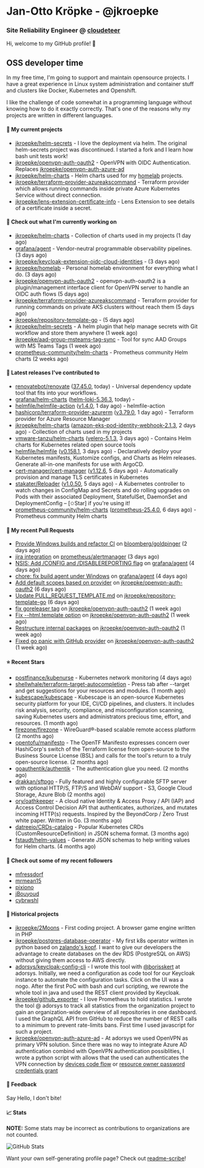 # Jan-Otto Kröpke - @jkroepke
### Site Reliability Engineer @ [cloudeteer](https://cloudeteer.de/)

Hi, welcome to my GitHub profile! 👋

## OSS developer time
In my free time, I'm going to support and maintain opensource projects. I have a great experience in Linux system administration and container stuff and clusters like Docker, Kubernetes and Openshift.

I like the challenge of code somewhat in a programming language without knowing how to do it exactly correctly. That's one of the reasons why my projects are written in different languages.

#### 🌱 My current projects
- [jkroepke/helm-secrets](https://github.com/jkroepke/helm-secrets) - I love the deployment via helm. The original helm-secrets project was discontinued. I started a fork and I learn how bash unit tests work!
- [jkroepke/openvpn-auth-oauth2](https://github.com/jkroepke/openvpn-auth-oauth2) - OpenVPN with OIDC Authentication. Replaces  [jkroepke/openvpn-auth-azure-ad](https://github.com/jkroepke/openvpn-auth-azure-ad) 
- [jkroepke/helm-charts](https://github.com/jkroepke/helm-charts) - Helm charts used for my [homelab](https://github.com/jkroepke/homelab) projects.
- [jkroepke/terraform-provider-azureakscommand](https://github.com/jkroepke/terraform-provider-azureakscommand) - Terraform provider which allows running commands inside private Azure Kubernetes Service without direct connection.
- [jkroepke/lens-extension-certificate-info](https://github.com/jkroepke/lens-extension-certificate-info) - Lens Extension to see details of a certificate inside a secret.

#### 👷 Check out what I'm currently working on

- [jkroepke/helm-charts](https://github.com/jkroepke/helm-charts) - Collection of charts used in my projects (1 day ago)
- [grafana/agent](https://github.com/grafana/agent) - Vendor-neutral programmable observability pipelines. (3 days ago)
- [jkroepke/keycloak-extension-oidc-cloud-identities](https://github.com/jkroepke/keycloak-extension-oidc-cloud-identities) -  (3 days ago)
- [jkroepke/homelab](https://github.com/jkroepke/homelab) - Personal homelab environment for everything what I do. (3 days ago)
- [jkroepke/openvpn-auth-oauth2](https://github.com/jkroepke/openvpn-auth-oauth2) - openvpn-auth-oauth2 is a plugin/management interface client for OpenVPN server to handle an OIDC auth flows (5 days ago)
- [jkroepke/terraform-provider-azureakscommand](https://github.com/jkroepke/terraform-provider-azureakscommand) - Terraform provider for running commands on private AKS clusters without reach them (5 days ago)
- [jkroepke/repository-template-go](https://github.com/jkroepke/repository-template-go) -  (5 days ago)
- [jkroepke/helm-secrets](https://github.com/jkroepke/helm-secrets) - A helm plugin that help manage secrets with Git workflow and store them anywhere (1 week ago)
- [jkroepke/aad-group-msteams-tag-sync](https://github.com/jkroepke/aad-group-msteams-tag-sync) - Tool for sync AAD Groups with MS Teams Tags (1 week ago)
- [prometheus-community/helm-charts](https://github.com/prometheus-community/helm-charts) - Prometheus community Helm charts (2 weeks ago)

#### 🔭 Latest releases I've contributed to

- [renovatebot/renovate](https://github.com/renovatebot/renovate) ([37.45.0](https://github.com/renovatebot/renovate/releases/tag/37.45.0), today) - Universal dependency update tool that fits into your workflows.
- [grafana/helm-charts](https://github.com/grafana/helm-charts) ([helm-loki-5.36.3](https://github.com/grafana/helm-charts/releases/tag/helm-loki-5.36.3), today) - 
- [helmfile/helmfile-action](https://github.com/helmfile/helmfile-action) ([v1.4.0](https://github.com/helmfile/helmfile-action/releases/tag/v1.4.0), 1 day ago) - helmfile-action
- [hashicorp/terraform-provider-azurerm](https://github.com/hashicorp/terraform-provider-azurerm) ([v3.79.0](https://github.com/hashicorp/terraform-provider-azurerm/releases/tag/v3.79.0), 1 day ago) - Terraform provider for Azure Resource Manager
- [jkroepke/helm-charts](https://github.com/jkroepke/helm-charts) ([amazon-eks-pod-identity-webhook-2.1.3](https://github.com/jkroepke/helm-charts/releases/tag/amazon-eks-pod-identity-webhook-2.1.3), 2 days ago) - Collection of charts used in my projects
- [vmware-tanzu/helm-charts](https://github.com/vmware-tanzu/helm-charts) ([velero-5.1.3](https://github.com/vmware-tanzu/helm-charts/releases/tag/velero-5.1.3), 3 days ago) - Contains Helm charts for Kubernetes related open source tools
- [helmfile/helmfile](https://github.com/helmfile/helmfile) ([v0.158.1](https://github.com/helmfile/helmfile/releases/tag/v0.158.1), 3 days ago) - Declaratively deploy your Kubernetes manifests, Kustomize configs, and Charts as Helm releases. Generate all-in-one manifests for use with ArgoCD.
- [cert-manager/cert-manager](https://github.com/cert-manager/cert-manager) ([v1.12.6](https://github.com/cert-manager/cert-manager/releases/tag/v1.12.6), 5 days ago) - Automatically provision and manage TLS certificates in Kubernetes
- [stakater/Reloader](https://github.com/stakater/Reloader) ([v1.0.50](https://github.com/stakater/Reloader/releases/tag/v1.0.50), 5 days ago) - A Kubernetes controller to watch changes in ConfigMap and Secrets and do rolling upgrades on Pods with their associated Deployment, StatefulSet, DaemonSet and DeploymentConfig – [✩Star] if you&#39;re using it!
- [prometheus-community/helm-charts](https://github.com/prometheus-community/helm-charts) ([prometheus-25.4.0](https://github.com/prometheus-community/helm-charts/releases/tag/prometheus-25.4.0), 6 days ago) - Prometheus community Helm charts

#### 🔨 My recent Pull Requests

- [Provide Windows builds and refactor CI](https://github.com/bloomberg/goldpinger/pull/140) on [bloomberg/goldpinger](https://github.com/bloomberg/goldpinger) (2 days ago)
- [jira integration](https://github.com/prometheus/alertmanager/pull/3590) on [prometheus/alertmanager](https://github.com/prometheus/alertmanager) (3 days ago)
- [NSIS: Add /CONFIG and /DISABLEREPORTING flag](https://github.com/grafana/agent/pull/5666) on [grafana/agent](https://github.com/grafana/agent) (4 days ago)
- [chore: fix build agent under Windows](https://github.com/grafana/agent/pull/5664) on [grafana/agent](https://github.com/grafana/agent) (4 days ago)
- [Add default scopes based on provider](https://github.com/jkroepke/openvpn-auth-oauth2/pull/58) on [jkroepke/openvpn-auth-oauth2](https://github.com/jkroepke/openvpn-auth-oauth2) (6 days ago)
- [Update PULL_REQUEST_TEMPLATE.md](https://github.com/jkroepke/repository-template-go/pull/2) on [jkroepke/repository-template-go](https://github.com/jkroepke/repository-template-go) (6 days ago)
- [fix goreleaser tag](https://github.com/jkroepke/openvpn-auth-oauth2/pull/56) on [jkroepke/openvpn-auth-oauth2](https://github.com/jkroepke/openvpn-auth-oauth2) (1 week ago)
- [Fix --html.template option](https://github.com/jkroepke/openvpn-auth-oauth2/pull/55) on [jkroepke/openvpn-auth-oauth2](https://github.com/jkroepke/openvpn-auth-oauth2) (1 week ago)
- [Restructure internal packages](https://github.com/jkroepke/openvpn-auth-oauth2/pull/53) on [jkroepke/openvpn-auth-oauth2](https://github.com/jkroepke/openvpn-auth-oauth2) (1 week ago)
- [Fixed go panic with GitHub provider](https://github.com/jkroepke/openvpn-auth-oauth2/pull/52) on [jkroepke/openvpn-auth-oauth2](https://github.com/jkroepke/openvpn-auth-oauth2) (1 week ago)

#### ⭐ Recent Stars

- [postfinance/kubenurse](https://github.com/postfinance/kubenurse) - Kubernetes network monitoring (4 days ago)
- [shellwhale/terraform-target-autocompletion](https://github.com/shellwhale/terraform-target-autocompletion) - Press tab after --target and get suggestions for your resources and modules. (1 month ago)
- [kubescape/kubescape](https://github.com/kubescape/kubescape) - Kubescape is an open-source Kubernetes security platform for your IDE, CI/CD pipelines, and clusters. It includes risk analysis, security, compliance, and misconfiguration scanning, saving Kubernetes users and administrators precious time, effort, and resources. (1 month ago)
- [firezone/firezone](https://github.com/firezone/firezone) - WireGuard®-based scalable remote access platform (2 months ago)
- [opentofu/manifesto](https://github.com/opentofu/manifesto) - The OpenTF Manifesto expresses concern over HashiCorp&#39;s switch of the Terraform license from open-source to the Business Source License (BSL) and calls for the tool&#39;s return to a truly open-source license. (2 months ago)
- [goauthentik/authentik](https://github.com/goauthentik/authentik) - The authentication glue you need. (2 months ago)
- [drakkan/sftpgo](https://github.com/drakkan/sftpgo) - Fully featured and highly configurable SFTP server with optional HTTP/S, FTP/S and WebDAV support - S3, Google Cloud Storage, Azure Blob (2 months ago)
- [ory/oathkeeper](https://github.com/ory/oathkeeper) - A cloud native Identity &amp; Access Proxy / API (IAP) and Access Control Decision API that authenticates, authorizes, and mutates incoming HTTP(s) requests. Inspired by the BeyondCorp / Zero Trust white paper. Written in Go. (3 months ago)
- [datreeio/CRDs-catalog](https://github.com/datreeio/CRDs-catalog) - Popular Kubernetes CRDs (CustomResourceDefinition) in JSON schema format. (3 months ago)
- [fstaudt/helm-values](https://github.com/fstaudt/helm-values) - Generate JSON schemas to help writing values for Helm charts. (4 months ago)

#### 👯 Check out some of my recent followers

- [mfressdorf](https://github.com/mfressdorf)
- [mrmean15](https://github.com/mrmean15)
- [pixiono](https://github.com/pixiono)
- [jBouyoud](https://github.com/jBouyoud)
- [cybrwshl](https://github.com/cybrwshl)

#### 📜 Historical projects
- [jkroepke/2Moons](https://github.com/jkroepke/2Moons) - First coding project. A browser game engine written in PHP
- [jkroepke/postgres-database-operator](https://github.com/jkroepke/postgres-database-operator) - My first k8s operator written in python based on [zalando's kopf](https://github.com/zalando-incubator/kopf). I want to give our developers the advantage to create databases on the dev RDS (PostgreSQL on AWS) without giving them access to AWS directly.
- [adorsys/keycloak-config-cli](https://github.com/adorsys/keycloak-config-cli) - I wrote this tool with [@borisskert](https://github.com/borisskert) at adorsys. Initially, we need a configuration as code tool for our Keycloak instance to automate the configuration tasks. Click on the UI was a nogo. After the first PoC with bash and curl scripting, we rewrote the whole tool in java and used the REST client provided by Keycloak.
- [jkroepke/github_exporter](https://github.com/jkroepke/github_exporter) - I love Prometheus to hold statistics. I wrote the tool @ adorsys to track all statistics from the organization project to gain an organization-wide overview of all repositories in one dashboard. I used the GraphQL API from GitHub to reduce the number of REST calls to a minimum to prevent rate-limits bans. First time I used javascript for such a project.
- [jkroepke/openvpn-auth-azure-ad](https://github.com/jkroepke/openvpn-auth-azure-ad) - At adorsys we used OpenVPN as primary VPN solution. Since there was no way to integrate Azure AD authentication combind with OpenVPN authentication possiblities, I wrote a python script with allows that the used can authenticates the VPN connection by [devices code flow](https://docs.microsoft.com/en-us/azure/active-directory/develop/v2-oauth2-device-code) or [resource owner password credentials grant](https://docs.microsoft.com/en-us/azure/active-directory/develop/v2-oauth-ropc)

#### 💬 Feedback

Say Hello, I don't bite!

#### 📈 Stats

**NOTE:** Some stats may be incorrect as contributions to organizations
are not counted.

![GitHub Stats](https://github-readme-stats.vercel.app/api?username=jkroepke&count_private=false&theme=tokyonight&show_icons=true)

Want your own self-generating profile page? Check out [readme-scribe](https://github.com/muesli/readme-scribe)!

